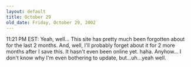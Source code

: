 ```yaml
---
layout: default
title: October 29
old_date: Friday, October 29, 2002
---
```


11:21 PM EST: Yeah, well... This site has pretty much been forgotten about for
the last 2 months. And, well, I'll probably forget about it for 2 more months
after I save this. It hasn't even been online yet. haha. Anyhow... I don't
know why I'm even bothering to update, but...uh...yeah well.
